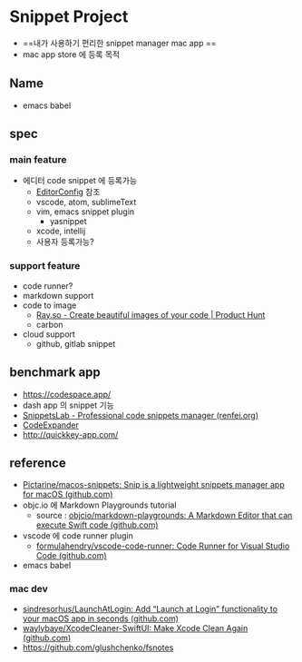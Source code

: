 # Snippet Project
- ==내가 사용하기 편리한 snippet manager mac app ==
- mac app store 에 등록 목적

## Name
- emacs babel  


## spec
### main feature
- 에디터 code snippet 에 등록가능
	- [EditorConfig](https://editorconfig.org/) 참조
	- vscode, atom, sublimeText
	- vim, emacs snippet plugin
		- yasnippet
	- xcode, intellij
	- 사용자 등록가능?

		
### support feature
- code runner?
- markdown support
- code to image
	- [Ray.so - Create beautiful images of your code | Product Hunt](https://www.producthunt.com/posts/ray-so-by-raycast)
	- carbon 
- cloud support 
	- github, gitlab snippet
## benchmark app
- https://codespace.app/
- dash app 의 snippet 기능 
- [SnippetsLab - Professional code snippets manager (renfei.org)](http://www.renfei.org/snippets-lab/)
- [CodeExpander](https://codeexpander.com/)
- http://quickkey-app.com/


## reference
- [Pictarine/macos-snippets: Snip is a lightweight snippets manager app for macOS (github.com)](https://github.com/Pictarine/macos-snippets)
- objc.io 에 Markdown Playgrounds tutorial
	- source : [objcio/markdown-playgrounds: A Markdown Editor that can execute Swift code (github.com)](https://github.com/objcio/markdown-playgrounds)
- vscode 에 code runner plugin
	- [formulahendry/vscode-code-runner: Code Runner for Visual Studio Code (github.com)](https://github.com/formulahendry/vscode-code-runner)
- emacs babel 
### mac dev
- [sindresorhus/LaunchAtLogin: Add “Launch at Login” functionality to your macOS app in seconds (github.com)](https://github.com/sindresorhus/LaunchAtLogin)
- [waylybaye/XcodeCleaner-SwiftUI: Make Xcode Clean Again (github.com)](https://github.com/waylybaye/XcodeCleaner-SwiftUI)
- https://github.com/glushchenko/fsnotes
